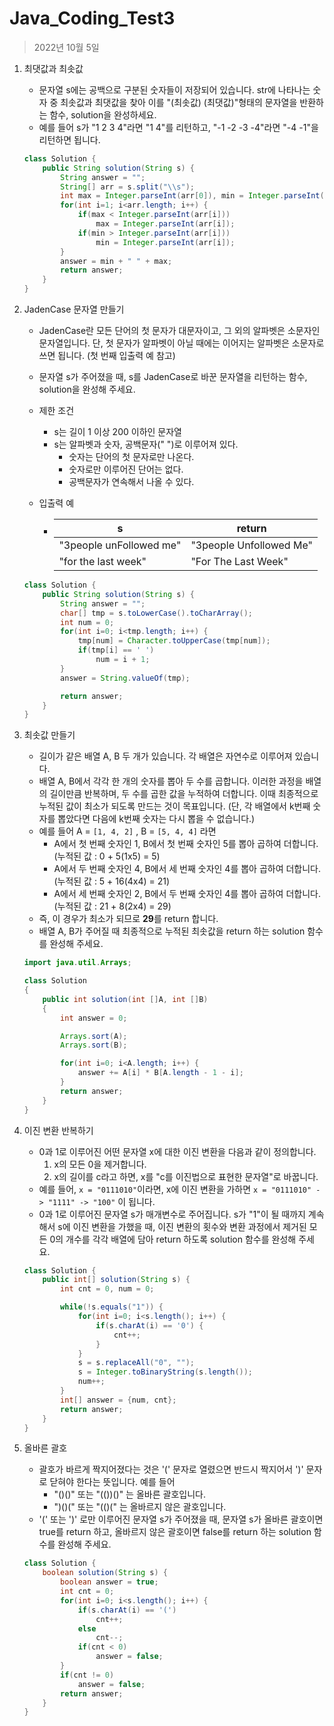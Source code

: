 # Java_Coding_Test3

> 2022년 10월 5일

1. 최댓값과 최솟값

   - 문자열 s에는 공백으로 구분된 숫자들이 저장되어 있습니다. str에 나타나는 숫자 중 최솟값과 최댓값을 찾아 이를 "(최솟값) (최댓값)"형태의 문자열을 반환하는 함수, solution을 완성하세요.
   - 예를 들어 s가 "1 2 3 4"라면 "1 4"를 리턴하고, "-1 -2 -3 -4"라면 "-4 -1"을 리턴하면 됩니다.

   ```java
   class Solution {
       public String solution(String s) {
           String answer = "";
           String[] arr = s.split("\\s");
           int max = Integer.parseInt(arr[0]), min = Integer.parseInt(arr[0]);
           for(int i=1; i<arr.length; i++) {
               if(max < Integer.parseInt(arr[i]))
                   max = Integer.parseInt(arr[i]);
               if(min > Integer.parseInt(arr[i]))
                   min = Integer.parseInt(arr[i]);
           }
           answer = min + " " + max;
           return answer;
       }
   }

2. JadenCase 문자열 만들기

   - JadenCase란 모든 단어의 첫 문자가 대문자이고, 그 외의 알파벳은 소문자인 문자열입니다. 단, 첫 문자가 알파벳이 아닐 때에는 이어지는 알파벳은 소문자로 쓰면 됩니다. (첫 번째 입출력 예 참고)

   - 문자열 s가 주어졌을 때, s를 JadenCase로 바꾼 문자열을 리턴하는 함수, solution을 완성해 주세요.

   - 제한 조건

     - s는 길이 1 이상 200 이하인 문자열
     - s는 알파벳과 숫자, 공백문자(" ")로 이루어져 있다.
       - 숫자는 단어의 첫 문자로만 나온다.
       - 숫자로만 이루어진 단어는 없다.
       - 공백문자가 연속해서 나올 수 있다.

   - 입출력 예

     - | s                       | return                  |
       | ----------------------- | ----------------------- |
       | "3people unFollowed me" | "3people Unfollowed Me" |
       | "for the last week"     | "For The Last Week"     |

   ```java
   class Solution {
       public String solution(String s) {
           String answer = "";
           char[] tmp = s.toLowerCase().toCharArray();
           int num = 0;
           for(int i=0; i<tmp.length; i++) {
               tmp[num] = Character.toUpperCase(tmp[num]);
               if(tmp[i] == ' ')
                   num = i + 1;
           }
           answer = String.valueOf(tmp);
   
           return answer;
       }
   }
   ```

3. 최솟값 만들기

   - 길이가 같은 배열 A, B 두 개가 있습니다. 각 배열은 자연수로 이루어져 있습니다.
   - 배열 A, B에서 각각 한 개의 숫자를 뽑아 두 수를 곱합니다. 이러한 과정을 배열의 길이만큼 반복하며, 두 수를 곱한 값을 누적하여 더합니다. 이때 최종적으로 누적된 값이 최소가 되도록 만드는 것이 목표입니다. (단, 각 배열에서 k번째 숫자를 뽑았다면 다음에 k번째 숫자는 다시 뽑을 수 없습니다.)
   - 예를 들어 A = `[1, 4, 2]` , B = `[5, 4, 4]` 라면
     - A에서 첫 번째 숫자인 1, B에서 첫 번째 숫자인 5를 뽑아 곱하여 더합니다. (누적된 값 : 0 + 5(1x5) = 5)
     - A에서 두 번째 숫자인 4, B에서 세 번째 숫자인 4를 뽑아 곱하여 더합니다. (누적된 값 : 5 + 16(4x4) = 21)
     - A에서 세 번째 숫자인 2, B에서 두 번째 숫자인 4를 뽑아 곱하여 더합니다. (누적된 값 : 21 + 8(2x4) = 29)
   - 즉, 이 경우가 최소가 되므로 **29**를 return 합니다.
   - 배열 A, B가 주어질 때 최종적으로 누적된 최솟값을 return 하는 solution 함수를 완성해 주세요.

   ```java
   import java.util.Arrays;
   
   class Solution
   {
       public int solution(int []A, int []B)
       {
           int answer = 0;
   
           Arrays.sort(A);
           Arrays.sort(B);
   
           for(int i=0; i<A.length; i++) {
               answer += A[i] * B[A.length - 1 - i];
           }
           return answer;
       }
   }
   ```

4. 이진 변환 반복하기

   - 0과 1로 이루어진 어떤 문자열 x에 대한 이진 변환을 다음과 같이 정의합니다.
     1. x의 모든 0을 제거합니다.
     2. x의 길이를 c라고 하면, x를 "c를 이진법으로 표현한 문자열"로 바꿉니다.
   - 예를 들어, `x = "0111010"`이라면, x에 이진 변환을 가하면 `x = "0111010" -> "1111" -> "100"` 이 됩니다.
   - 0과 1로 이루어진 문자열 s가 매개변수로 주어집니다. s가 "1"이 될 때까지 계속해서 s에 이진 변환을 가했을 때, 이진 변환의 횟수와 변환 과정에서 제거된 모든 0의 개수를 각각 배열에 담아 return 하도록 solution 함수를 완성해 주세요.

   ```java
   class Solution {
       public int[] solution(String s) {
           int cnt = 0, num = 0;
   
           while(!s.equals("1")) {
               for(int i=0; i<s.length(); i++) {
                   if(s.charAt(i) == '0') {
                       cnt++;
                   }
               }
               s = s.replaceAll("0", "");
               s = Integer.toBinaryString(s.length());
               num++;
           }
           int[] answer = {num, cnt};
           return answer;
       }
   }
   ```

5. 올바른 괄호

   - 괄호가 바르게 짝지어졌다는 것은 '(' 문자로 열렸으면 반드시 짝지어서 ')' 문자로 닫혀야 한다는 뜻입니다. 예를 들어
     - "()()" 또는 "(())()" 는 올바른 괄호입니다.
     - ")()(" 또는 "(()(" 는 올바르지 않은 괄호입니다.
   - '(' 또는 ')' 로만 이루어진 문자열 s가 주어졌을 때, 문자열 s가 올바른 괄호이면 true를 return 하고, 올바르지 않은 괄호이면 false를 return 하는 solution 함수를 완성해 주세요.

   ```java
   class Solution {
       boolean solution(String s) {
           boolean answer = true;
           int cnt = 0;
           for(int i=0; i<s.length(); i++) {
               if(s.charAt(i) == '(')
                   cnt++;
               else
                   cnt--;
               if(cnt < 0)
                   answer = false;
           }
           if(cnt != 0)
               answer = false;
           return answer;
       }
   }
   ```